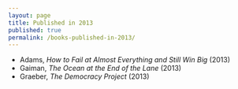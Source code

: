 ```yaml
---
layout: page
title: Published in 2013
published: true
permalink: /books-published-in-2013/
---
```


* Adams, _How to Fail at Almost Everything and Still Win Big_ (2013) 
* Gaiman, _The Ocean at the End of the Lane_ (2013) 
* Graeber, _The Democracy Project_ (2013) 
